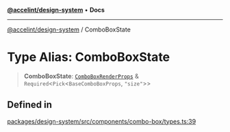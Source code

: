 [**@accelint/design-system**](../README.md) • **Docs**

***

[@accelint/design-system](../README.md) / ComboBoxState

# Type Alias: ComboBoxState

> **ComboBoxState**: [`ComboBoxRenderProps`](ComboBoxRenderProps.md) & `Required`\<`Pick`\<`BaseComboBoxProps`, `"size"`\>\>

## Defined in

[packages/design-system/src/components/combo-box/types.ts:39](https://github.com/gohypergiant/standard-toolkit/blob/258694cea8ed8bbd956b3cf5da47c2c9debcf127/packages/design-system/src/components/combo-box/types.ts#L39)
